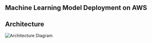 ## Machine Learning Model Deployment on AWS
## Architecture

![Architecture Diagram](/imgages/architecture.PNG)
